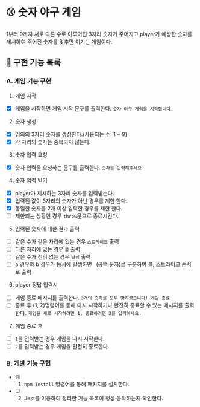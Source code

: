 # ⚾️ 숫자 야구 게임

1부터 9까지 서로 다른 수로 이루어진 3자리 숫자가 주어지고 player가 예상한 숫자를 제시하여 주어진 숫자를 맞추면 이기는 게임이다.

## 🎯 구현 기능 목록

### A. 게임 기능 구현

1. 게임 시작

- [x] 게임을 시작하면 게임 시작 문구를 출력한다. `숫자 야구 게임을 시작합니다.`

2. 숫자 생성

- [x] 임의의 3자리 숫자를 생성한다.(사용되는 수: 1 ~ 9)
- [x] 각 자리의 숫자는 중복되지 않는다.

3. 숫자 입력 요청

- [x] 숫자 입력을 요청하는 문구를 출력한다. `숫자를 입력해주세요`

4. 숫자 입력 받기

- [x] player가 제시하는 3자리 숫자를 입력받는다.
- [x] 입력된 값이 3자리의 숫자가 아닌 경우를 제한 한다.
- [x] 동일한 숫자를 2개 이상 입력한 경우를 제한 한다.
- [ ] 제한되는 상황인 경우 `throw`문으로 종료시킨다.

5. 입력된 숫자에 대한 결과 출력

- [ ] 같은 수가 같은 자리에 있는 경우 `스트라이크` 출력
- [ ] 다른 자리에 있는 경우 `볼` 출력
- [ ] 같은 수가 전혀 없는 경우 `낫싱` 출력
- [ ] a 경우와 b 경우가 동시에 발생하면 ` `(공백 문자)로 구분하여 볼, 스트라이크 순서로 출력

6. player 정답 입력시

- [ ] 게임 종료 메시지를 출력한다. `3개의 숫자를 모두 맞히셨습니다! 게임 종료`
- [ ] 종료 후 (1, 2)명령어를 통해 다시 시작하거나 완전히 종료할 수 있는 메시지를 출력한다. `게임을 새로 시작하려면 1, 종료하려면 2를 입력하세요.`

7. 게임 종료 후

- [ ] `1`을 입력받는 경우 게임을 다시 시작한다.
- [ ] `2`를 입력받는 경우 게임을 완전히 종료한다.

### B. 개발 기능 구현

- [x] 1. `npm install` 명령어를 통해 패키지를 설치한다.
- [ ] 2. Jest를 이용하여 정리한 기능 목록이 정상 동작하는지 확인한다.
